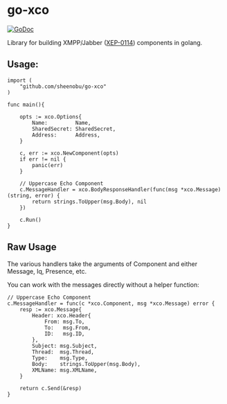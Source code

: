 # go-xco

[![GoDoc](https://godoc.org/github.com/servicelab/go-xco?status.svg)](https://godoc.org/github.com/servicelab/go-xco)

Library for building XMPP/Jabber ([XEP-0114](http://xmpp.org/extensions/xep-0114.html)) components in golang.

## Usage:

	import (
		"github.com/sheenobu/go-xco"
	)

	func main(){

		opts := xco.Options{
			Name:         Name,
			SharedSecret: SharedSecret,
			Address:      Address,
		}

		c, err := xco.NewComponent(opts)
		if err != nil {
			panic(err)
		}

		// Uppercase Echo Component
		c.MessageHandler = xco.BodyResponseHandler(func(msg *xco.Message) (string, error) {
			return strings.ToUpper(msg.Body), nil
		})
		
		c.Run()
	}

## Raw Usage

The various handlers take the arguments of Component and either Message, Iq, Presence, etc.

You can work with the messages directly without a helper function:

	// Uppercase Echo Component
	c.MessageHandler = func(c *xco.Component, msg *xco.Message) error {
		resp := xco.Message{
			Header: xco.Header{
				From: msg.To,
				To:   msg.From,
				ID:   msg.ID,
			},
			Subject: msg.Subject,
			Thread:  msg.Thread,
			Type:    msg.Type,
			Body:    strings.ToUpper(msg.Body),
			XMLName: msg.XMLName,
		}

		return c.Send(&resp)
	}

